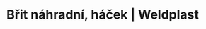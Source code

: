 ---
Link: "file:/Users/vinayakpatel/Downloads/www.weldplast.cz/brit-nahradni-hacek"
product_name: "Břit náhradní, háčekpro nůž LEISTER"
product_id: "Obj. číslo:138.902"
title: "Břit náhradní, háček | Weldplast"
product_desc: ""
product_specs: ""
product_downloads: ""
href: ""
accessories: ""
similar_products: ""
---